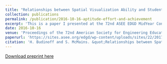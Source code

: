```yaml
---
title: "Relationships between Spatial Visualization Ability and Student Outcomes in a 3D Modeling Course"
collection: publications
permalink: /publication/2016-10-16-aptitude-effort-and-achievement
excerpt: 'This is a paper I presented at the 72nd ASEE EDGD MidYear Conference in Montego Bay, Jamaica.'
date: 2016-10-16
venue: 'Proceedings of the 72nd American Society for Engineering Education Engineering Design Graphics Division MidYear Conference'
paperurl: 'https://sites.asee.org/edgd/wp-content/uploads/sites/22/2017/12/Part14-Budinoff-and-McMains.pdf'
citation: 'H. Budinoff and S. McMains. &quot;Relationships between Spatial Visualization Ability and Student Outcomes in a 3D Modeling Course,&quot; in <i>Proceedings of the 72nd American Society for Engineering Education Engineering Design Graphics Division MidYear Conference, Montego Bay, Jamaica, January 4-6, 2018</i>.' 
---
```

[Download preprint here](http://academicpages.github.io/files/paper1.pdf)

